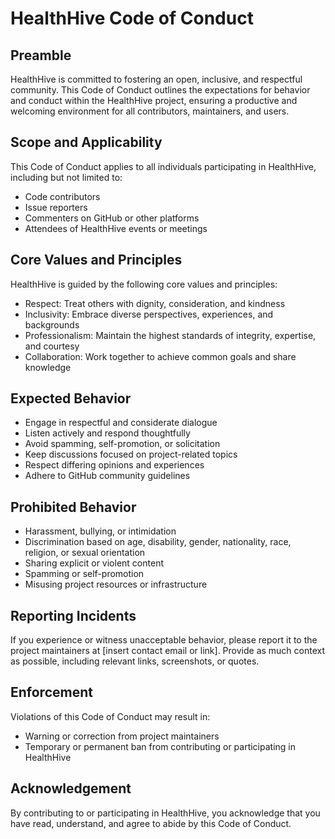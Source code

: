 # HealthHive Code of Conduct

## Preamble

HealthHive is committed to fostering an open, inclusive, and respectful community. This Code of Conduct outlines the expectations for behavior and conduct within the HealthHive project, ensuring a productive and welcoming environment for all contributors, maintainers, and users.

## Scope and Applicability

This Code of Conduct applies to all individuals participating in HealthHive, including but not limited to:

* Code contributors
* Issue reporters
* Commenters on GitHub or other platforms
* Attendees of HealthHive events or meetings

## Core Values and Principles

HealthHive is guided by the following core values and principles:

* Respect: Treat others with dignity, consideration, and kindness
* Inclusivity: Embrace diverse perspectives, experiences, and backgrounds
* Professionalism: Maintain the highest standards of integrity, expertise, and courtesy
* Collaboration: Work together to achieve common goals and share knowledge

## Expected Behavior

* Engage in respectful and considerate dialogue
* Listen actively and respond thoughtfully
* Avoid spamming, self-promotion, or solicitation
* Keep discussions focused on project-related topics
* Respect differing opinions and experiences
* Adhere to GitHub community guidelines

## Prohibited Behavior

* Harassment, bullying, or intimidation
* Discrimination based on age, disability, gender, nationality, race, religion, or sexual orientation
* Sharing explicit or violent content
* Spamming or self-promotion
* Misusing project resources or infrastructure

## Reporting Incidents

If you experience or witness unacceptable behavior, please report it to the project maintainers at [insert contact email or link]. Provide as much context as possible, including relevant links, screenshots, or quotes.

## Enforcement

Violations of this Code of Conduct may result in:

* Warning or correction from project maintainers
* Temporary or permanent ban from contributing or participating in HealthHive

## Acknowledgement

By contributing to or participating in HealthHive, you acknowledge that you have read, understand, and agree to abide by this Code of Conduct.
